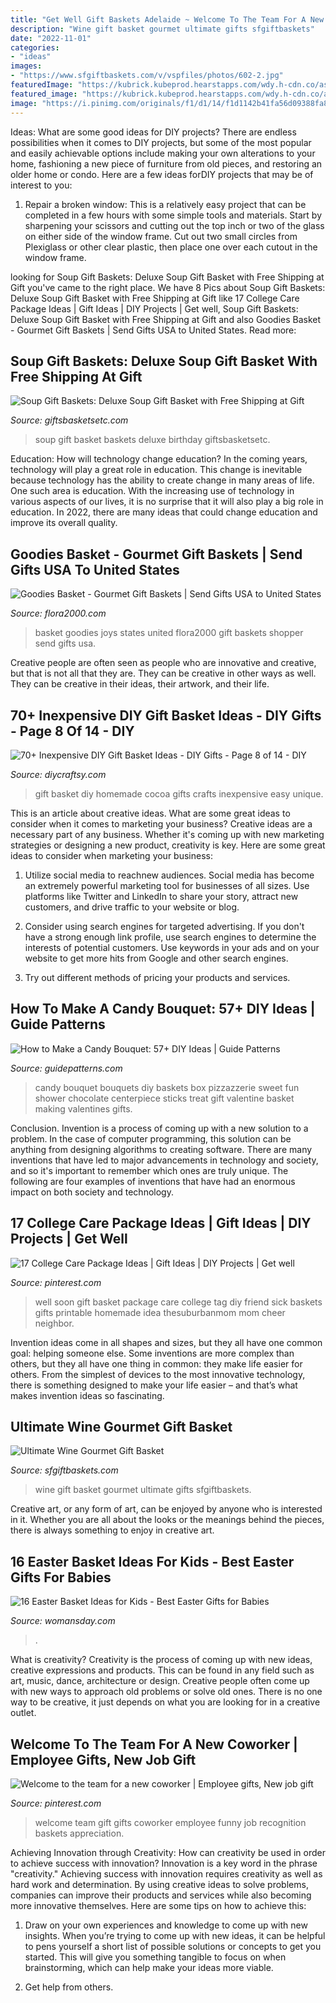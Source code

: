 ```yaml
---
title: "Get Well Gift Baskets Adelaide ~ Welcome To The Team For A New Coworker"
description: "Wine gift basket gourmet ultimate gifts sfgiftbaskets"
date: "2022-11-01"
categories:
- "ideas"
images:
- "https://www.sfgiftbaskets.com/v/vspfiles/photos/602-2.jpg"
featuredImage: "https://kubrick.kubeprod.hearstapps.com/wdy.h-cdn.co/assets/15/14/1427725147-sleepybunny-1.jpeg?crop=1.0xw:1xh;center,top&amp;resize=768:*"
featured_image: "https://kubrick.kubeprod.hearstapps.com/wdy.h-cdn.co/assets/15/14/1427725147-sleepybunny-1.jpeg?crop=1.0xw:1xh;center,top&amp;resize=768:*"
image: "https://i.pinimg.com/originals/f1/d1/14/f1d1142b41fa56d09388fa863025c906.jpg"
---
```



Ideas: What are some good ideas for DIY projects?
There are endless possibilities when it comes to DIY projects, but some of the most popular and easily achievable options include making your own alterations to your home, fashioning a new piece of furniture from old pieces, and restoring an older home or condo. Here are a few ideas forDIY projects that may be of interest to you: 
1. Repair a broken window: This is a relatively easy project that can be completed in a few hours with some simple tools and materials. Start by sharpening your scissors and cutting out the top inch or two of the glass on either side of the window frame. Cut out two small circles from Plexiglass or other clear plastic, then place one over each cutout in the window frame.

	

		
looking for Soup Gift Baskets: Deluxe Soup Gift Basket with Free Shipping at Gift you've came to the right place. We have 8 Pics about Soup Gift Baskets: Deluxe Soup Gift Basket with Free Shipping at Gift like 17 College Care Package Ideas | Gift Ideas | DIY Projects | Get well, Soup Gift Baskets: Deluxe Soup Gift Basket with Free Shipping at Gift and also Goodies Basket - Gourmet Gift Baskets | Send Gifts USA to United States. Read more:
		
    
## Soup Gift Baskets: Deluxe Soup Gift Basket With Free Shipping At Gift

<img loading=lazy src="http://www.giftsbasketsetc.com/thumbnail.asp?file=assets/images/deluxesoupsgiftbasket10.jpg&amp;maxx=300&amp;maxy=0" onerror="this.onerror=null;this.src='https://tse4.mm.bing.net/th?id=OIP.AOjuez4HRkA-q6rHB0X3ZgAAAA&amp;pid=15.1';" alt="Soup Gift Baskets: Deluxe Soup Gift Basket with Free Shipping at Gift">

_Source: giftsbasketsetc.com_

>soup gift basket baskets deluxe birthday giftsbasketsetc. 

	

Education: How will technology change education?
In the coming years, technology will play a great role in education. This change is inevitable because technology has the ability to create change in many areas of life. One such area is education. With the increasing use of technology in various aspects of our lives, it is no surprise that it will also play a big role in education. In 2022, there are many ideas that could change education and improve its overall quality.

    
## Goodies Basket - Gourmet Gift Baskets | Send Gifts USA To United States

<img loading=lazy src="https://www.flora2000.com/lux300/20624.jpg" onerror="this.onerror=null;this.src='https://tse3.mm.bing.net/th?id=OIP.a_2OOuNIm6pZ3ydRm47KHAAAAA&amp;pid=15.1';" alt="Goodies Basket - Gourmet Gift Baskets | Send Gifts USA to United States">

_Source: flora2000.com_

>basket goodies joys states united flora2000 gift baskets shopper send gifts usa. 

	

Creative people are often seen as people who are innovative and creative, but that is not all that they are. They can be creative in other ways as well. They can be creative in their ideas, their artwork, and their life.

    
## 70+ Inexpensive DIY Gift Basket Ideas - DIY Gifts - Page 8 Of 14 - DIY

<img loading=lazy src="http://www.diycraftsy.com/wp-content/uploads/2017/04/DIY-Homemade-Cocoa-Gift-Basket.jpg" onerror="this.onerror=null;this.src='https://tse4.mm.bing.net/th?id=OIP.xqk6cTlgDHyvwGp1hrEW0AHaLJ&amp;pid=15.1';" alt="70+ Inexpensive DIY Gift Basket Ideas - DIY Gifts - Page 8 of 14 - DIY">

_Source: diycraftsy.com_

>gift basket diy homemade cocoa gifts crafts inexpensive easy unique. 

	

This is an article about creative ideas. What are some great ideas to consider when it comes to marketing your business?
Creative ideas are a necessary part of any business. Whether it's coming up with new marketing strategies or designing a new product, creativity is key. Here are some great ideas to consider when marketing your business: 
1. Utilize social media to reachnew audiences. Social media has become an extremely powerful marketing tool for businesses of all sizes. Use platforms like Twitter and LinkedIn to share your story, attract new customers, and drive traffic to your website or blog. 

2. Consider using search engines for targeted advertising. If you don't have a strong enough link profile, use search engines to determine the interests of potential customers. Use keywords in your ads and on your website to get more hits from Google and other search engines. 

3. Try out different methods of pricing your products and services.

    
## How To Make A Candy Bouquet: 57+ DIY Ideas | Guide Patterns

<img loading=lazy src="https://www.guidepatterns.com/wp-content/uploads/2018/01/Baby-Shower-Candy-Bouquet-Centerpiece.jpg" onerror="this.onerror=null;this.src='https://tse3.mm.bing.net/th?id=OIP.jhhu_kd27-mtURe5qnYXUgHaLE&amp;pid=15.1';" alt="How to Make a Candy Bouquet: 57+ DIY Ideas | Guide Patterns">

_Source: guidepatterns.com_

>candy bouquet bouquets diy baskets box pizzazzerie sweet fun shower chocolate centerpiece sticks treat gift valentine basket making valentines gifts. 

	

Conclusion.
Invention is a process of coming up with a new solution to a problem. In the case of computer programming, this solution can be anything from designing algorithms to creating software. There are many inventions that have led to major advancements in technology and society, and so it's important to remember which ones are truly unique. The following are four examples of inventions that have had an enormous impact on both society and technology.

    
## 17 College Care Package Ideas | Gift Ideas | DIY Projects | Get Well

<img loading=lazy src="https://i.pinimg.com/originals/f1/d1/14/f1d1142b41fa56d09388fa863025c906.jpg" onerror="this.onerror=null;this.src='https://tse1.mm.bing.net/th?id=OIP.DxTWc4orkLP19kRJrgElogHaKG&amp;pid=15.1';" alt="17 College Care Package Ideas | Gift Ideas | DIY Projects | Get well">

_Source: pinterest.com_

>well soon gift basket package care college tag diy friend sick baskets gifts printable homemade idea thesuburbanmom mom cheer neighbor. 

	

Invention ideas come in all shapes and sizes, but they all have one common goal: helping someone else. Some inventions are more complex than others, but they all have one thing in common: they make life easier for others. From the simplest of devices to the most innovative technology, there is something designed to make your life easier – and that’s what makes invention ideas so fascinating.

    
## Ultimate Wine Gourmet Gift Basket

<img loading=lazy src="https://www.sfgiftbaskets.com/v/vspfiles/photos/602-2.jpg" onerror="this.onerror=null;this.src='https://tse4.mm.bing.net/th?id=OIP.SyvS4UKrrZSxUBATXTncOAHaHa&amp;pid=15.1';" alt="Ultimate Wine Gourmet Gift Basket">

_Source: sfgiftbaskets.com_

>wine gift basket gourmet ultimate gifts sfgiftbaskets. 

	

Creative art, or any form of art, can be enjoyed by anyone who is interested in it. Whether you are all about the looks or the meanings behind the pieces, there is always something to enjoy in creative art.

    
## 16 Easter Basket Ideas For Kids - Best Easter Gifts For Babies

<img loading=lazy src="https://kubrick.kubeprod.hearstapps.com/wdy.h-cdn.co/assets/15/14/1427725147-sleepybunny-1.jpeg?crop=1.0xw:1xh;center,top&amp;resize=768:*" onerror="this.onerror=null;this.src='https://tse3.mm.bing.net/th?id=OIP.476nl40RVVkFdQ7WpHOY1wHaLH&amp;pid=15.1';" alt="16 Easter Basket Ideas for Kids - Best Easter Gifts for Babies">

_Source: womansday.com_

>. 

	

What is creativity?
Creativity is the process of coming up with new ideas, creative expressions and products. This can be found in any field such as art, music, dance, architecture or design. Creative people often come up with new ways to approach old problems or solve old ones. There is no one way to be creative, it just depends on what you are looking for in a creative outlet.

    
## Welcome To The Team For A New Coworker | Employee Gifts, New Job Gift

<img loading=lazy src="https://i.pinimg.com/736x/f2/9b/62/f29b62f613142b74b4e853817319a711--welcome-to-the-team-gift-work-gifts.jpg" onerror="this.onerror=null;this.src='https://tse4.mm.bing.net/th?id=OIP.pEr1Ar-_zM-3rDWsN03E-AHaJ3&amp;pid=15.1';" alt="Welcome to the team for a new coworker | Employee gifts, New job gift">

_Source: pinterest.com_

>welcome team gift gifts coworker employee funny job recognition baskets appreciation. 

	

Achieving Innovation through Creativity: How can creativity be used in order to achieve success with innovation?
Innovation is a key word in the phrase "creativity." Achieving success with innovation requires creativity as well as hard work and determination. By using creative ideas to solve problems, companies can improve their products and services while also becoming more innovative themselves. Here are some tips on how to achieve this: 
1. Draw on your own experiences and knowledge to come up with new insights. When you’re trying to come up with new ideas, it can be helpful to pens yourself a short list of possible solutions or concepts to get you started. This will give you something tangible to focus on when brainstorming, which can help make your ideas more viable. 

2. Get help from others.

